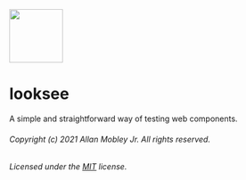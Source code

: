 <img align="center" src="https://avatars2.githubusercontent.com/u/76873423" width="96" height="96" />

# looksee
A simple and straightforward way of testing web components.

###### Copyright (c) 2021 Allan Mobley Jr. All rights reserved.
###### Licensed under the [MIT](./LISCENSE.txt) license.

